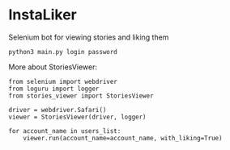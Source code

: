 # InstaLiker
Selenium bot for viewing stories and liking them 
```
python3 main.py login password
```

More about StoriesViewer:
```
from selenium import webdriver
from loguru import logger
from stories_viewer import StoriesViewer

driver = webdriver.Safari()
viewer = StoriesViewer(driver, logger)

for account_name in users_list:
    viewer.run(account_name=account_name, with_liking=True)
```

